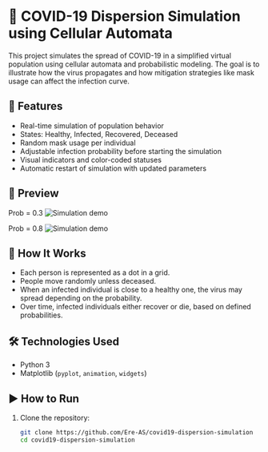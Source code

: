 # 🦠 COVID-19 Dispersion Simulation using Cellular Automata
This project simulates the spread of COVID-19 in a simplified virtual population using cellular automata and probabilistic modeling. The goal is to illustrate how the virus propagates and how mitigation strategies like mask usage can affect the infection curve.

## 📌 Features
- Real-time simulation of population behavior
- States: Healthy, Infected, Recovered, Deceased
- Random mask usage per individual
- Adjustable infection probability before starting the simulation
- Visual indicators and color-coded statuses
- Automatic restart of simulation with updated parameters

## 🎥 Preview

Prob = 0.3
![Simulation demo](prob3.gif)

Prob = 0.8
![Simulation demo](prob8.gif)


## 🧠 How It Works
- Each person is represented as a dot in a grid.
- People move randomly unless deceased.
- When an infected individual is close to a healthy one, the virus may spread depending on the probability.
- Over time, infected individuals either recover or die, based on defined probabilities.

## 🛠️ Technologies Used
- Python 3
- Matplotlib (`pyplot`, `animation`, `widgets`)

## ▶️ How to Run

1. Clone the repository:
   ```bash
   git clone https://github.com/Ere-AS/covid19-dispersion-simulation
   cd covid19-dispersion-simulation
